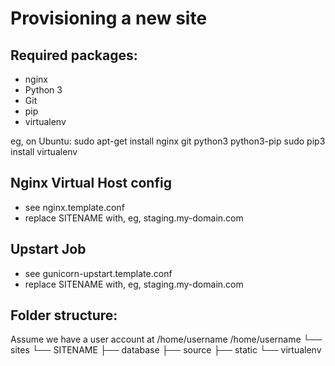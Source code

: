 Provisioning a new site
=======================
## Required packages:

* nginx
* Python 3
* Git
* pip
* virtualenv

eg, on Ubuntu:
sudo apt-get install nginx git python3 python3-pip
sudo pip3 install virtualenv

## Nginx Virtual Host config

* see nginx.template.conf
* replace SITENAME with, eg, staging.my-domain.com

## Upstart Job

* see gunicorn-upstart.template.conf
* replace SITENAME with, eg, staging.my-domain.com

## Folder structure:

Assume we have a user account at /home/username
/home/username
└── sites
  └── SITENAME
    ├── database
    ├── source
    ├── static
    └── virtualenv
